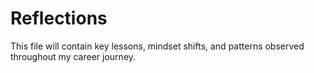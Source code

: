 # Reflections

This file will contain key lessons, mindset shifts, and patterns observed throughout my career journey. 